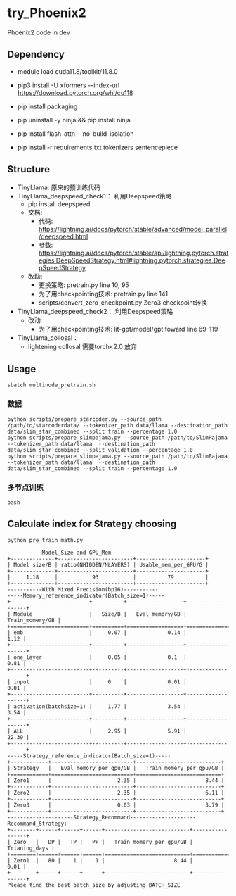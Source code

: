 # try_Phoenix2
Phoenix2 code in dev

## Dependency
- module load cuda11.8/toolkit/11.8.0

- pip3 install -U xformers --index-url https://download.pytorch.org/whl/cu118
- pip install packaging
- pip uninstall -y ninja && pip install ninja
- pip install flash-attn --no-build-isolation

- pip install -r requirements.txt tokenizers sentencepiece

## Structure

- TinyLlama: 原来的预训练代码
- TinyLlama_deepspeed_check1： 利用Deepspeed策略
    - pip install deepspeed
    - 文档:
        - 代码: https://lightning.ai/docs/pytorch/stable/advanced/model_parallel/deepspeed.html
        - 参数: https://lightning.ai/docs/pytorch/stable/api/lightning.pytorch.strategies.DeepSpeedStrategy.html#lightning.pytorch.strategies.DeepSpeedStrategy
    - 改动: 
        - 更换策略: pretrain.py line 10, 95
        - 为了用checkpointing技术: pretrain.py line 141
        - scripts/convert_zero_checkpoint.py Zero3 checkpoint转换
- TinyLlama_deepspeed_check2： 利用Deepspeed策略
    - 改动: 
        - 为了用checkpointing技术: lit-gpt/model/gpt.foward line 69-119
- TinyLlama_collosal： 
    - lightening collosal 需要torch<2.0 放弃


## Usage

```
sbatch multinode_pretrain.sh
```

### 数据
```
python scripts/prepare_starcoder.py --source_path /path/to/starcoderdata/ --tokenizer_path data/llama --destination_path data/slim_star_combined --split train --percentage 1.0
python scripts/prepare_slimpajama.py --source_path /path/to/SlimPajama --tokenizer_path data/llama  --destination_path data/slim_star_combined --split validation --percentage 1.0
python scripts/prepare_slimpajama.py --source_path /path/to/SlimPajama --tokenizer_path data/llama  --destination_path data/slim_star_combined --split train --percentage 1.0
```

### 多节点训练

```
bash 
```


## Calculate index for Strategy choosing
```
python pre_train_math.py
```
```
-----------Model_Size and GPU_Mem-----------
+--------------+------------------------+----------------------+
| Model size/B | ratio(NHIDDEN/NLAYERS) | Usable_mem_per_GPU/G |
+--------------+------------------------+----------------------+
|     1.18     |           93           |          79          |
+--------------+------------------------+----------------------+
-----------With Mixed Precision(bp16)-----------
-----Memory_reference_indicator(Batch_size=1)-----
+-------------------------+----------+------------------+-------------------+
| Module                  |   Size/B |   Eval_memory/GB |   Train_momery/GB |
+=========================+==========+==================+===================+
| emb                     |     0.07 |             0.14 |              1.12 |
+-------------------------+----------+------------------+-------------------+
| one_layer               |     0.05 |             0.1  |              0.81 |
+-------------------------+----------+------------------+-------------------+
| input                   |     0    |             0.01 |              0.01 |
+-------------------------+----------+------------------+-------------------+
| activation(batchsize=1) |     1.77 |             3.54 |              3.54 |
+-------------------------+----------+------------------+-------------------+
| ALL                     |     2.95 |             5.91 |             22.39 |
+-------------------------+----------+------------------+-------------------+
-----Strategy_reference_indicator(Batch_size=1)-----
+------------+--------------------------+---------------------------+
| Strategy   |   Eval_memory_per_gpu/GB |   Train_momery_per_gpu/GB |
+============+==========================+===========================+
| Zero1      |                     2.35 |                      8.44 |
+------------+--------------------------+---------------------------+
| Zero2      |                     2.35 |                      6.11 |
+------------+--------------------------+---------------------------+
| Zero3      |                     0.03 |                      3.79 |
+------------+--------------------------+---------------------------+
---------------------Strategy_Recommand---------------------
Recommand_Strategy:
+--------+------+------+------+---------------------------+-----------------+
| Zero   |   DP |   TP |   PP |   Train_momery_per_gpu/GB |   Trianing_days |
+========+======+======+======+===========================+=================+
| Zero1  |   80 |    1 |    1 |                      8.44 |            0.01 |
+--------+------+------+------+---------------------------+-----------------+
Please find the best batch_size by adjusting BATCH_SIZE
```